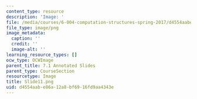 ```yaml
---
content_type: resource
description: 'Image: '
file: /media/courses/6-004-computation-structures-spring-2017/d4554aabe86a12a8bf6916fd9aa4343e_Slide11.png
file_type: image/png
image_metadata:
  caption: ''
  credit: ''
  image-alt: ''
learning_resource_types: []
ocw_type: OCWImage
parent_title: 7.1 Annotated Slides
parent_type: CourseSection
resourcetype: Image
title: Slide11.png
uid: d4554aab-e86a-12a8-bf69-16fd9aa4343e
---
```

